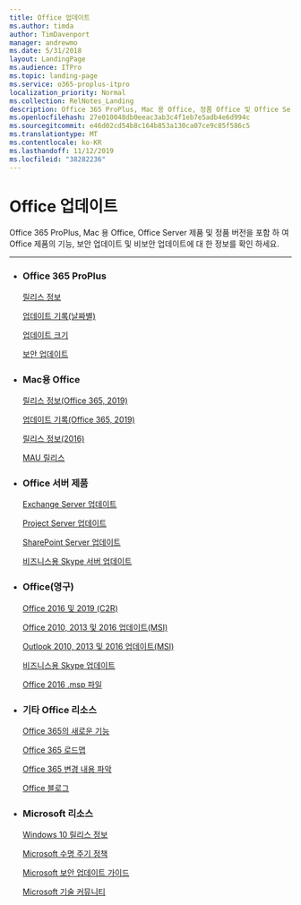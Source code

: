 ```yaml
---
title: Office 업데이트
ms.author: timda
author: TimDavenport
manager: andrewmo
ms.date: 5/31/2018
layout: LandingPage
ms.audience: ITPro
ms.topic: landing-page
ms.service: o365-proplus-itpro
localization_priority: Normal
ms.collection: RelNotes_Landing
description: Office 365 ProPlus, Mac 용 Office, 정품 Office 및 Office Server 제품용 Office 릴리스 콘텐츠에 대 한 링크를 IT 전문가에 게 제공 합니다.
ms.openlocfilehash: 27e010048db0eeac3ab3c4f1eb7e5adb4e6d994c
ms.sourcegitcommit: e46d02cd54b8c164b853a130ca07ce9c85f586c5
ms.translationtype: MT
ms.contentlocale: ko-KR
ms.lasthandoff: 11/12/2019
ms.locfileid: "38282236"
---
```

# <a name="office-updates"></a>Office 업데이트

  
Office 365 ProPlus, Mac 용 Office, Office Server 제품 및 정품 버전을 포함 하 여 Office 제품의 기능, 보안 업데이트 및 비보안 업데이트에 대 한 정보를 확인 하세요.
  

---

<ul class="panelContent cardsW">
    <li>
        <div class="cardSize">
            <div class="cardPadding">
                <div class="card">
                    <div class="cardText">
                        <h3>Office 365 ProPlus</h3>
                        <p><a href="release-notes-office365-proplus.md">릴리스 정보</a></p>
                        <p><a href="update-history-office365-proplus-by-date.md">업데이트 기록(날짜별)</a></p>
                        <p><a href="download-sizes-office365-proplus-updates.md">업데이트 크기</a></p>
                        <p><a href="office365-proplus-security-updates.md">보안 업데이트</a></p>
                    </div>
                </div>
            </div>
        </div>
    </li>
    <li>
        <div class="cardSize">
            <div class="cardPadding">
                <div class="card">
                    <div class="cardText">
                        <h3>Mac용 Office</h3>
                        <p><a href="release-notes-office-for-mac.md">릴리스 정보(Office 365, 2019)</a></p>
                        <p><a href="update-history-office-for-mac.md">업데이트 기록(Office 365, 2019)</a></p>
                        <p><a href="release-notes-office-2016-mac.md">릴리스 정보(2016)</a></p>
                        <p><a href="release-history-microsoft-autoupdate.md">MAU 릴리스</a></p>
                     </div>
                </div>
            </div>
        </div>
    </li>
    <li>
        <div class="cardSize">
            <div class="cardPadding">
                <div class="card">
                    <div class="cardText">
                        <h3>Office 서버 제품</h3>
                        <p><a href="https://docs.microsoft.com/Exchange/new-features/build-numbers-and-release-dates">Exchange Server 업데이트</a></p>
                        <p><a href="project-server-updates.md">Project Server 업데이트</a></p>
                        <p><a href="sharepoint-updates.md">SharePoint Server 업데이트</a></p>
                        <p><a href="https://docs.microsoft.com/SkypeForBusiness/sfb-server-updates">비즈니스용 Skype 서버 업데이트</a></p>
               </div>
                </div>
            </div>
        </div> 
    </li>
</ul>  


<ul class="panelContent cardsW">
    <li>
        <div class="cardSize">
            <div class="cardPadding">
                <div class="card">
                    <div class="cardText">
                        <h3>Office(영구)</h3>
                            <p><a href="update-history-office-2019.md">Office 2016 및 2019 (C2R)</a></p>
                            <p><a href="office-updates-msi.md">Office 2010, 2013 및 2016 업데이트(MSI)</a></p>
                            <p><a href="outlook-updates-msi.md">Outlook 2010, 2013 및 2016 업데이트(MSI)</a></p>
                            <p><a href="https://docs.microsoft.com/SkypeForBusiness/sfb-client-updates">비즈니스용 Skype 업데이트</a></p>
                            <p><a href="msp-files-office-2016.md">Office 2016 .msp 파일</a></p>
                    </div>
                </div>
            </div>
        </div>
    </li>
    <li>
        <div class="cardSize">
            <div class="cardPadding">
                <div class="card">
                    <div class="cardText">
                        <h3>기타 Office 리소스</h3>
                            <p><a href="https://support.office.com/article/95c8d81d-08ba-42c1-914f-bca4603e1426">Office 365의 새로운 기능</a></p>
                            <p><a href="https://www.microsoft.com/microsoft-365/roadmap?rtc=2&filters=O365">Office 365 로드맵</a></p>
                            <p><a href="https://support.office.com/article/719f4904-cbdd-4889-a0cf-fbd7837dfecd">Office 365 변경 내용 파악</a></p>
                            <p><a href="https://www.microsoft.com/microsoft-365/blog/office/">Office 블로그</a></p>
                    </div>
                </div>
            </div>
        </div>
    </li>
    <li>
        <div class="cardSize">
            <div class="cardPadding">
                <div class="card">
                    <div class="cardText">
                        <h3>Microsoft 리소스</h3>
                            <p><a href="https://www.microsoft.com/itpro/windows-10/release-information">Windows 10 릴리스 정보</a></p>
                            <p><a href="https://support.microsoft.com/lifecycle">Microsoft 수명 주기 정책</a></p>
                            <p><a href="https://portal.msrc.microsoft.com/">Microsoft 보안 업데이트 가이드</a></p>
                            <p><a href="https://techcommunity.microsoft.com/">Microsoft 기술 커뮤니티</a></p>
                    </div>
                </div>
            </div>
        </div>
    </li>
</ul>  
